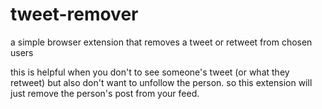 # tweet-remover

a simple browser extension that removes a tweet or retweet from chosen users

this is helpful when you don't to see someone's tweet (or what they retweet) but also don't want to unfollow the person. so this extension will just remove the person's post from your feed.
